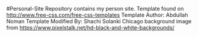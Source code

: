 #Personal-Site
Repository contains my person site.
Template found on http://www.free-css.com/free-css-templates
Template Author: Abdullah Noman
Template Modified By: Shachi Solanki
Chicago background image from https://www.pixelstalk.net/hd-black-and-white-backgrounds/